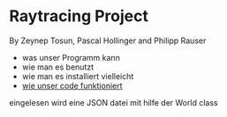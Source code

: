 # Raytracing Project 

By Zeynep Tosun, Pascal Hollinger and Philipp Rauser

- was unser Programm kann
- wie man es benutzt
- wie man es installiert vielleicht
- [wie unser code funktioniert](code_description.md)

eingelesen wird eine JSON datei mit hilfe der World class